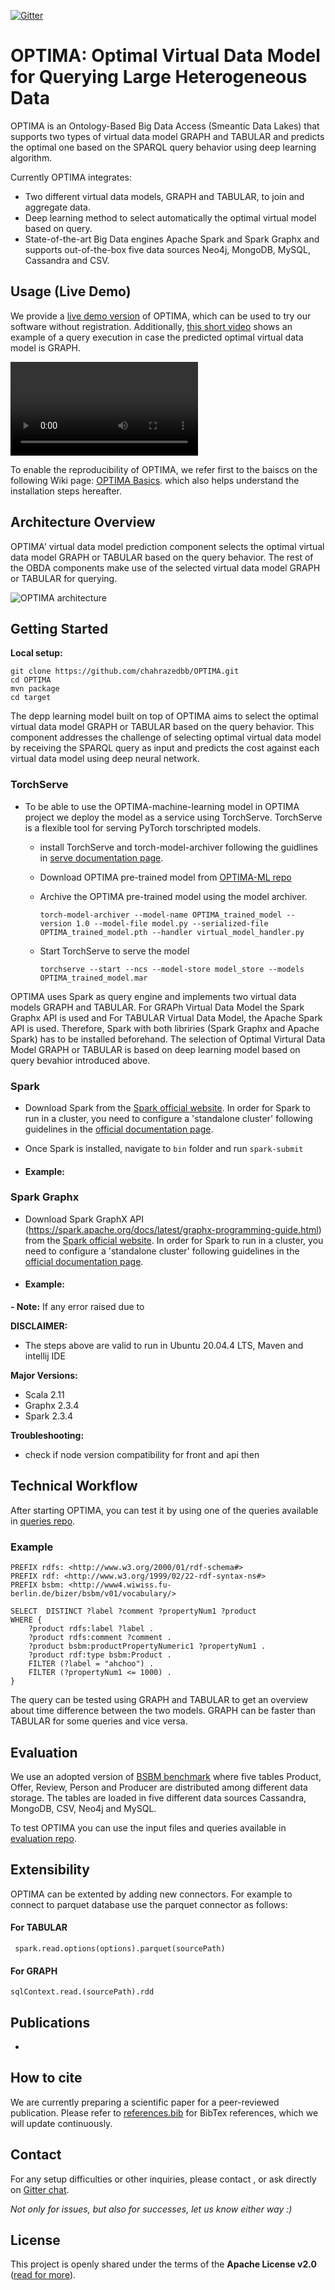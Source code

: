 [![Gitter](https://img.shields.io/gitter/room/DAVFoundation/DAV-Contributors.svg?style=flat-square)](https://gitter.im/OPTIMA)


# OPTIMA: Optimal Virtual Data Model for Querying Large Heterogeneous Data
OPTIMA is an Ontology-Based Big Data Access (Smeantic Data Lakes) that supports two types of virtual data model GRAPH and TABULAR and predicts the optimal one based on the SPARQL query behavior using deep learning algorithm.

Currently OPTIMA integrates:
- Two different virtual data models, GRAPH and TABULAR, to join and aggregate data.
- Deep learning method to select automatically the optimal virtual model based on query.
- State-of-the-art Big Data engines Apache Spark and Spark Graphx and supports out-of-the-box five data sources Neo4j, MongoDB, MySQL, Cassandra and CSV.

## Usage (Live Demo)

We provide a [live demo version](http:/) of OPTIMA, which can be used to try our software without registration.
Additionally, [this short video](docs/OPTIMA-demo.mp4) shows an example of a query execution in case the predicted optimal virtual data model is GRAPH.

![video](docs/optima-demo.mp4)


To enable the reproducibility of OPTIMA, we refer first to the baiscs on the following  Wiki page: [OPTIMA Basics](https://github.com/). which also helps understand the installation steps hereafter.

## Architecture Overview

OPTIMA' virtual data model prediction component selects the optimal virtual data model GRAPH or TABULAR based on the query behavior.
The rest of the OBDA components make use of the selected virtual data model GRAPH or TABULAR for querying.

![OPTIMA architecture](docs/Optima_architecture.png)

## Getting Started
__Local setup:__

```
git clone https://github.com/chahrazedbb/OPTIMA.git
cd OPTIMA
mvn package
cd target
```

The depp learning model built on top of OPTIMA aims to select the optimal virtual data model GRAPH or TABULAR based on the query behavior. This component addresses the challenge of selecting optimal virtual data model by receiving the SPARQL query as input and predicts the cost against each virtual data model using deep neural network.

### TorchServe
- To be able to use the OPTIMA-machine-learning model in OPTIMA project we deploy the model as a service using TorchServe. TorchServe is a flexible tool for serving PyTorch torschripted models.
  - install TorchServe and torch-model-archiver following the guidlines in [serve documentation page](https://github.com/pytorch/serve).
  - Download OPTIMA pre-trained model from [OPTIMA-ML repo]()
  - Archive the OPTIMA pre-trained model using the model archiver.

    ```
    torch-model-archiver --model-name OPTIMA_trained_model --version 1.0 --model-file model.py --serialized-file OPTIMA_trained_model.pth --handler virtual_model_handler.py
    ```
  - Start TorchServe to serve the model
    ```
    torchserve --start --ncs --model-store model_store --models OPTIMA_trained_model.mar
    ```

OPTIMA uses Spark as query engine and implements two virtual data models GRAPH and TABULAR. For GRAPh Virtual Data Model the Spark Graphx API is used and For TABULAR Virtual Data Model, the Apache Spark API is used. Therefore, Spark with both libriries (Spark Graphx and Apache Spark) has to be installed beforehand. The selection of Optimal Virtural Data Model GRAPH or TABULAR is based on deep learning model based on query bevahior introduced above.

### Spark
- Download Spark from the [Spark official website](https://spark.apache.org/downloads.html). In order for Spark to run in a cluster, you need to configure a 'standalone cluster' following guidelines in the [official documentation page](https://spark.apache.org/docs/2.2.0/spark-standalone.html).

- Once Spark is installed, navigate to `bin` folder and run `spark-submit`

- #### Example:


### Spark Graphx
- Download Spark GraphX API (https://spark.apache.org/docs/latest/graphx-programming-guide.html) from the [Spark official website](https://spark.apache.org/...). In order for Spark to run in a cluster, you need to configure a 'standalone cluster' following guidelines in the [official documentation page](https://spark.apache.org/docs/2.2.0/spark-standalone.html).

- #### Example:


**- Note:** If any error raised due to



__DISCLAIMER:__
- The steps above are valid to run in Ubuntu 20.04.4 LTS, Maven and intellij IDE

__Major Versions:__
- Scala 2.11
- Graphx 2.3.4
- Spark 2.3.4

__Troubleshooting:__
- check if node version compatibility for front and api then

## Technical Workflow
After starting OPTIMA, you can test it by using one of the queries available in [queries repo](evaluation/queries).

### Example
```
PREFIX rdfs: <http://www.w3.org/2000/01/rdf-schema#>
PREFIX rdf: <http://www.w3.org/1999/02/22-rdf-syntax-ns#>
PREFIX bsbm: <http://www4.wiwiss.fu-berlin.de/bizer/bsbm/v01/vocabulary/>

SELECT  DISTINCT ?label ?comment ?propertyNum1 ?product
WHERE {
	?product rdfs:label ?label .
	?product rdfs:comment ?comment .
	?product bsbm:productPropertyNumeric1 ?propertyNum1 .
	?product rdf:type bsbm:Product .
	FILTER (?label = "ahchoo") .
	FILTER (?propertyNum1 <= 1000) .
}
```
The query can be tested using GRAPH and TABULAR to get an overview about time difference between the two models. GRAPH can be faster than TABULAR for some queries and vice versa.


## Evaluation
We use an adopted version of [BSBM benchmark](bizer2009berlin) where five tables Product, Offer, Review, Person and Producer are distributed among different data storage.
The tables are loaded in five different data sources Cassandra, MongoDB, CSV, Neo4j and MySQL.

To test OPTIMA you can use the input files and queries available in [evaluation repo](evaluation).

## Extensibility
OPTIMA can be extented by adding new connectors. For example to connect to parquet database use the parquet connector as follows:

#### For TABULAR
``` spark.read.options(options).parquet(sourcePath)```
#### For GRAPH
``` sqlContext.read.(sourcePath).rdd ```
## Publications
- 

## How to cite
We are currently preparing a scientific paper for a peer-reviewed publication. Please refer to [references.bib](references.bib) for BibTex references, which we will update continuously.

## Contact
For any setup difficulties or other inquiries, please contact , or ask directly on [Gitter chat](https://gitter.im/).

*Not only for issues, but also for successes, let us know either way :)*

License
-------

This project is openly shared under the terms of the __Apache License
v2.0__ ([read for more](./LICENSE)).


